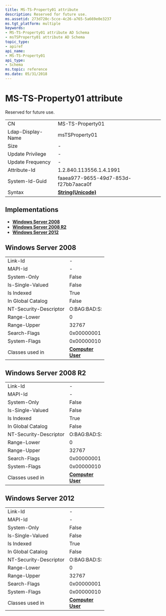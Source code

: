 ```yaml
---
title: MS-TS-Property01 attribute
description: Reserved for future use.
ms.assetid: 273d720c-5cce-4c26-a765-5a669e0e3237
ms.tgt_platform: multiple
keywords:
- MS-TS-Property01 attribute AD Schema
- msTSProperty01 attribute AD Schema
topic_type:
- apiref
api_name:
- MS-TS-Property01
api_type:
- Schema
ms.topic: reference
ms.date: 05/31/2018
---
```


# MS-TS-Property01 attribute

Reserved for future use.



|                   |                                             |
|-------------------|---------------------------------------------|
| CN                | MS-TS-Property01                            |
| Ldap-Display-Name | msTSProperty01                              |
| Size              | \-                                          |
| Update Privilege  | \-                                          |
| Update Frequency  | \-                                          |
| Attribute-Id      | 1.2.840.113556.1.4.1991                     |
| System-Id-Guid    | faaea977-9655-49d7-853d-f27bb7aaca0f        |
| Syntax            | [**String(Unicode)**](s-string-unicode.md) |



## Implementations

-   [**Windows Server 2008**](#windows-server-2008)
-   [**Windows Server 2008 R2**](#windows-server-2008-r2)
-   [**Windows Server 2012**](#windows-server-2012)

## Windows Server 2008



|                        |                                                                             |
|------------------------|-----------------------------------------------------------------------------|
| Link-Id                | \-                                                                          |
| MAPI-Id                | \-                                                                          |
| System-Only            | False                                                                       |
| Is-Single-Valued       | False                                                                       |
| Is Indexed             | True                                                                        |
| In Global Catalog      | False                                                                       |
| NT-Security-Descriptor | O:BAG:BAD:S:                                                                |
| Range-Lower            | 0                                                                           |
| Range-Upper            | 32767                                                                       |
| Search-Flags           | 0x00000001                                                                  |
| System-Flags           | 0x00000010                                                                  |
| Classes used in        | [**Computer**](c-computer.md)<br/> [**User**](c-user.md)<br/> |



## Windows Server 2008 R2



|                        |                                                                             |
|------------------------|-----------------------------------------------------------------------------|
| Link-Id                | \-                                                                          |
| MAPI-Id                | \-                                                                          |
| System-Only            | False                                                                       |
| Is-Single-Valued       | False                                                                       |
| Is Indexed             | True                                                                        |
| In Global Catalog      | False                                                                       |
| NT-Security-Descriptor | O:BAG:BAD:S:                                                                |
| Range-Lower            | 0                                                                           |
| Range-Upper            | 32767                                                                       |
| Search-Flags           | 0x00000001                                                                  |
| System-Flags           | 0x00000010                                                                  |
| Classes used in        | [**Computer**](c-computer.md)<br/> [**User**](c-user.md)<br/> |



## Windows Server 2012



|                        |                                                                             |
|------------------------|-----------------------------------------------------------------------------|
| Link-Id                | \-                                                                          |
| MAPI-Id                | \-                                                                          |
| System-Only            | False                                                                       |
| Is-Single-Valued       | False                                                                       |
| Is Indexed             | True                                                                        |
| In Global Catalog      | False                                                                       |
| NT-Security-Descriptor | O:BAG:BAD:S:                                                                |
| Range-Lower            | 0                                                                           |
| Range-Upper            | 32767                                                                       |
| Search-Flags           | 0x00000001                                                                  |
| System-Flags           | 0x00000010                                                                  |
| Classes used in        | [**Computer**](c-computer.md)<br/> [**User**](c-user.md)<br/> |



 

 





